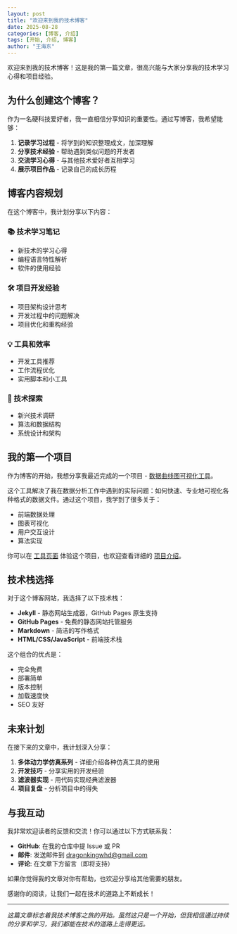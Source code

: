 ```yaml
---
layout: post
title: "欢迎来到我的技术博客"
date: 2025-08-28
categories: [博客, 介绍]
tags: [开始, 介绍, 博客]
author: "王海东"
---
```


欢迎来到我的技术博客！这是我的第一篇文章，很高兴能与大家分享我的技术学习心得和项目经验。

## 为什么创建这个博客？

作为一名硬科技爱好者，我一直相信分享知识的重要性。通过写博客，我希望能够：

1. **记录学习过程** - 将学到的知识整理成文，加深理解
2. **分享技术经验** - 帮助遇到类似问题的开发者
3. **交流学习心得** - 与其他技术爱好者互相学习
4. **展示项目作品** - 记录自己的成长历程

## 博客内容规划

在这个博客中，我计划分享以下内容：

### 📚 技术学习笔记
- 新技术的学习心得
- 编程语言特性解析
- 软件的使用经验

### 🛠️ 项目开发经验
- 项目架构设计思考
- 开发过程中的问题解决
- 项目优化和重构经验

### 💡 工具和效率
- 开发工具推荐
- 工作流程优化
- 实用脚本和小工具

### 🔬 技术探索
- 新兴技术调研
- 算法和数据结构
- 系统设计和架构

## 我的第一个项目

作为博客的开始，我想分享我最近完成的一个项目 - [数据曲线图可视化工具](/projects/data-visualizer/)。

这个工具解决了我在数据分析工作中遇到的实际问题：如何快速、专业地可视化各种格式的数据文件。通过这个项目，我学到了很多关于：

- 前端数据处理
- 图表可视化
- 用户交互设计
- 算法实现

你可以在 [工具页面](/tools/) 体验这个项目，也欢迎查看详细的 [项目介绍](/projects/data-visualizer/)。

## 技术栈选择

对于这个博客网站，我选择了以下技术栈：

- **Jekyll** - 静态网站生成器，GitHub Pages 原生支持
- **GitHub Pages** - 免费的静态网站托管服务
- **Markdown** - 简洁的写作格式
- **HTML/CSS/JavaScript** - 前端技术栈

这个组合的优点是：
- 完全免费
- 部署简单
- 版本控制
- 加载速度快
- SEO 友好

## 未来计划

在接下来的文章中，我计划深入分享：

1. **多体动力学仿真系列** - 详细介绍各种仿真工具的使用
2. **开发技巧** - 分享实用的开发经验
3. **滤波器实现** - 用代码实现经典滤波器
4. **项目复盘** - 分析项目中的得失

## 与我互动

我非常欢迎读者的反馈和交流！你可以通过以下方式联系我：

- **GitHub**: 在我的仓库中提 Issue 或 PR
- **邮件**: 发送邮件到 [dragonkingwhd@gmail.com](mailto:dragonkingwhd@gmail.com)
- **评论**: 在文章下方留言（即将支持）

如果你觉得我的文章对你有帮助，也欢迎分享给其他需要的朋友。

感谢你的阅读，让我们一起在技术的道路上不断成长！

---

*这篇文章标志着我技术博客之旅的开始。虽然这只是一个开始，但我相信通过持续的分享和学习，我们都能在技术的道路上走得更远。*
